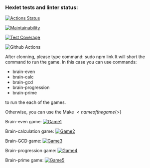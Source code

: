 ### Hexlet tests and linter status:
[![Actions Status](https://github.com/DenisYagov/frontend-project-lvl1/workflows/hexlet-check/badge.svg)](https://github.com/DenisYagov/frontend-project-lvl1/actions)

[![Maintainability](https://api.codeclimate.com/v1/badges/a99a88d28ad37a79dbf6/maintainability)](https://codeclimate.com/github/DenisYagov/frontend-project-lvl1)

[![Test Coverage](https://api.codeclimate.com/v1/badges/a99a88d28ad37a79dbf6/test_coverage)](https://codeclimate.com/github/DenisYagov/frontend-project-lvl1)

![Github Actions](https://github.com/DenisYagov/frontend-project-lvl1/actions/workflows/github-actions-demo.yml/badge.svg)

After clonning, please type command: sudo npm link
It will short the command to run the game. In this case you can use commands:
<ul>
 <li>brain-even</li>
 <li>brain-calc</li>
 <li>brain-gcd</li>
 <li>brain-progression</li>
 <li>brain-prime</li>
 </ul>
to run the each of the games.

Otherwise, you can use the Make ${<}name of the game${>}

Brain-even game:
[![Game1](https://asciinema.org/a/mxTtRMuqVMpcYczJC2G2JRdbD.png)](https://asciinema.org/a/mxTtRMuqVMpcYczJC2G2JRdbD)

Brain-calculation game:
[![Game2](https://asciinema.org/a/I3SrqlwnNG4iwUkYxwhuovNuf.png)](https://asciinema.org/a/I3SrqlwnNG4iwUkYxwhuovNuf)

Brain-GCD game:
[![Game3](https://asciinema.org/a/dsbsP5iQi77Bkvm39UHNiXGca.png)](https://asciinema.org/a/dsbsP5iQi77Bkvm39UHNiXGca)

Brain-progression game:
[![Game4](https://asciinema.org/a/jeuwyMoQqvH8hrwPSkq19a5XP.png)](https://asciinema.org/a/jeuwyMoQqvH8hrwPSkq19a5XP)

Brain-prime game:
[![Game5](https://asciinema.org/a/LxaK2JAS5IE2PY9LjeVL03v0a.png)](https://asciinema.org/a/LxaK2JAS5IE2PY9LjeVL03v0a)
